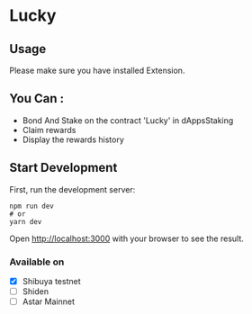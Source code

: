 # Lucky

## Usage

Please make sure you have installed Extension.

## You Can :

- Bond And Stake on the contract 'Lucky' in dAppsStaking
- Claim rewards
- Display the rewards history

## Start Development

First, run the development server:

```
npm run dev
# or
yarn dev
```

Open [http://localhost:3000](http://localhost:3000) with your browser to see the result.

### Available on

- [x] Shibuya testnet
- [ ] Shiden
- [ ] Astar Mainnet
